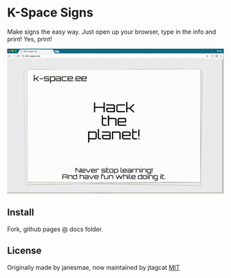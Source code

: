 # K-Space Signs

Make signs the easy way. Just open up your browser, type in the info and print! Yes, print!

![select](/demo.gif)

## Install

Fork, github pages @ docs folder.

## License
Originally made by janesmae, now maintained by jtagcat
[MIT](LICENSE)

